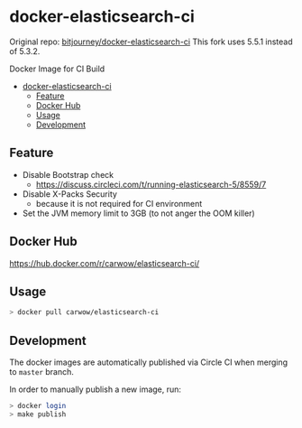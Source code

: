 # docker-elasticsearch-ci

Original repo: [bitjourney/docker-elasticsearch-ci](https://github.com/bitjourney/docker-elasticsearch-ci)
This fork uses 5.5.1 instead of 5.3.2.

Docker Image for CI Build

<!-- TOC -->

- [docker-elasticsearch-ci](#docker-elasticsearch-ci)
  - [Feature](#feature)
  - [Docker Hub](#docker-hub)
  - [Usage](#usage)
  - [Development](#development)

<!-- /TOC -->
<!-- TOC generated by https://marketplace.visualstudio.com/items?itemName=AlanWalk.markdown-toc -->

## Feature

- Disable Bootstrap check
  - https://discuss.circleci.com/t/running-elasticsearch-5/8559/7
- Disable X-Packs Security
  - because it is not required for CI environment
- Set the JVM memory limit to 3GB (to not anger the OOM killer)

## Docker Hub

https://hub.docker.com/r/carwow/elasticsearch-ci/

## Usage

```sh
> docker pull carwow/elasticsearch-ci
```

## Development

The docker images are automatically published via Circle CI when merging to `master` branch.

In order to manually publish a new image, run:

```sh
> docker login
> make publish
```
